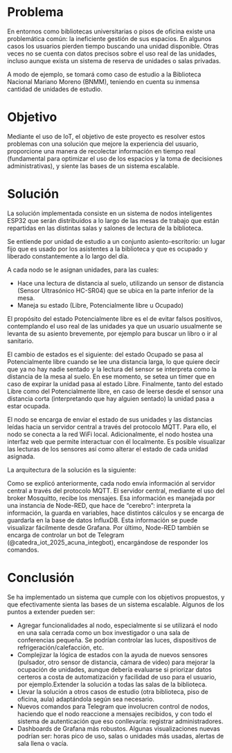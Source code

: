 # Problema

En entornos como bibliotecas universitarias o pisos de oficina existe una problemática común: la ineficiente gestión de sus espacios. En algunos casos los usuarios pierden tiempo buscando una unidad disponible. Otras veces no se cuenta con datos precisos sobre el uso real de las unidades, incluso aunque exista un sistema de reserva de unidades o salas privadas.

A modo de ejemplo, se tomará como caso de estudio a la Biblioteca Nacional Mariano Moreno (BNMM), teniendo en cuenta su inmensa cantidad de unidades de estudio.

# Objetivo

Mediante el uso de IoT, el objetivo de este proyecto es resolver estos problemas con una solución que mejore la experiencia del usuario, proporcione una manera de recolectar información en tiempo real (fundamental para optimizar el uso de los espacios y la toma de decisiones administrativas), y siente las bases de un sistema escalable.

# Solución

La solución implementada consiste en un sistema de nodos inteligentes ESP32 que serán distribuidos a lo largo de las mesas de trabajo que están repartidas en las distintas salas y salones de lectura de la biblioteca.

Se entiende por unidad de estudio a un conjunto asiento-escritorio: un lugar fijo que es usado por los asistentes a la biblioteca y que es ocupado y liberado constantemente a lo largo del día.

A cada nodo se le asignan unidades, para las cuales:
- Hace una lectura de distancia al suelo, utilizando un sensor de distancia (Sensor Ultrasónico HC-SR04) que se ubica en la parte inferior de la mesa.
- Maneja su estado (Libre, Potencialmente libre u Ocupado)

El propósito del estado Potencialmente libre es el de evitar falsos positivos, contemplando el uso real de las unidades ya que un usuario usualmente se levanta de su asiento brevemente, por ejemplo para buscar un libro o ir al sanitario.

El cambio de estados es el siguiente: del estado Ocupado se pasa al Potencialmente libre cuando se lee una distancia larga, lo que quiere decir que ya no hay nadie sentado y la lectura del sensor se interpreta como la distancia de la mesa al suelo. En ese momento, se setea un timer que en caso de expirar la unidad pasa al estado Libre. Finalmente, tanto del estado Libre como del Potencialmente libre, en caso de leerse desde el sensor una distancia corta (interpretando que hay alguien sentado) la unidad pasa a estar ocupada.

El nodo se encarga de enviar el estado de sus unidades y las distancias leídas hacia un servidor central a través del protocolo MQTT. Para ello, el nodo se conecta a la red WiFi local.
Adicionalmente, el nodo hostea una interfaz web que permite interactuar con él localmente. Es posible visualizar las lecturas de los sensores así como alterar el estado de cada unidad asignada.

La arquitectura de la solución es la siguiente:

Como se explicó anteriormente, cada nodo envía información al servidor central a través del protocolo MQTT. El servidor central, mediante el uso del broker Mosquitto, recibe los mensajes. Esa información es manejada por una instancia de Node-RED, que hace de “cerebro”: interpreta la información, la guarda en variables, hace distintos cálculos y se encarga de guardarla en la base de datos InfluxDB. Esta información se puede visualizar fácilmente desde Grafana. Por último, Node-RED también se encarga de controlar un bot de Telegram (@catedra_iot_2025_acuna_integbot), encargándose de responder los comandos.

# Conclusión

Se ha implementado un sistema que cumple con los objetivos propuestos, y que efectivamente sienta las bases de un sistema escalable. Algunos de los puntos a extender pueden ser:

- Agregar funcionalidades al nodo, especialmente si se utilizará el nodo en una sala cerrada como un box investigador o una sala de conferencias pequeña. Se podrían controlar las luces, dispositivos de refrigeración/calefacción, etc.
- Complejizar la lógica de estados con la ayuda de nuevos sensores (pulsador, otro sensor de distancia, cámara de video) para mejorar la ocupación de unidades, aunque debería evaluarse si priorizar datos certeros a costa de automatización y facilidad de uso para el usuario, por ejemplo.Extender la solución a todas las salas de la biblioteca.
- Llevar la solución a otros casos de estudio (otra biblioteca, piso de oficina, aula) adaptándola según sea necesario.
- Nuevos comandos para Telegram que involucren control de nodos, haciendo que el nodo reaccione a mensajes recibidos, y con todo el sistema de autenticación que eso conllevaría: registrar administradores.
- Dashboards de Grafana más robustos. Algunas visualizaciones nuevas podrían ser: horas pico de uso, salas o unidades más usadas, alertas de sala llena o vacía.
